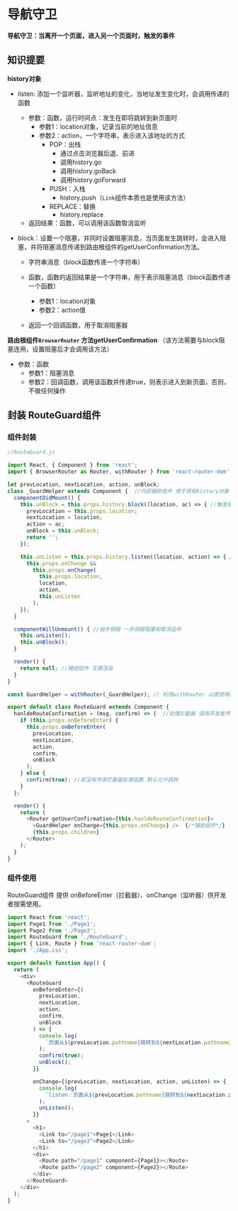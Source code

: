 # 导航守卫

**导航守卫：当离开一个页面，进入另一个页面时，触发的事件**

## 知识提要

**history对象**

- listen: 添加一个监听器，监听地址的变化，当地址发生变化时，会调用传递的函数
  - 参数：函数，运行时间点：发生在即将跳转到新页面时
    - 参数1：location对象，记录当前的地址信息
    - 参数2：action，一个字符串，表示进入该地址的方式
      - POP：出栈
        - 通过点击浏览器后退、前进
        - 调用history.go
        - 调用history.goBack
        - 调用history.goForward
      - PUSH：入栈
        - history.push（`Link`组件本质也是使用该方法）
      - REPLACE：替换
        - history.replace
  - 返回结果：函数，可以调用该函数取消监听
  
- block：设置一个阻塞，并同时设置阻塞消息，当页面发生跳转时，会进入阻塞，并将阻塞消息传递到路由根组件的getUserConfirmation方法。

  - 字符串消息（block函数传递一个字符串）
  - 函数，函数的返回结果是一个字符串，用于表示阻塞消息（block函数传递一个函数）
    - 参数1：location对象
    - 参数2：action值

  - 返回一个回调函数，用于取消阻塞器

**路由根组件`BrowserRouter`  方法getUserConfirmation** （该方法需要与block阻塞连用，设置阻塞后才会调用该方法）

- 参数：函数
  - 参数1：阻塞消息
  - 参数2：回调函数，调用该函数并传递true，则表示进入到新页面，否则，不做任何操作

## 封装 RouteGuard组件

### 组件封装

```js
//RouteGuard.js

import React, { Component } from 'react';
import { BrowserRouter as Router, withRouter } from 'react-router-dom';

let prevLocation, nextLocation, action, unBlock;
class _GuardHelper extends Component {  //内部辅助组件 用于获取history对象 以触发阻塞block和添加监听listen
  componentDidMount() {
    this.unBlock = this.props.history.block((location, ac) => { //触发阻塞 并保存prevLocation（跳转前的location信息）、nextLocation（跳转后的location信息）、action（跳转方式）、unBlock（销毁阻塞）到全局变量。以便后续作为参数传递给开发者使用
      prevLocation = this.props.location;
      nextLocation = location;
      action = ac;
      unBlock = this.unBlock;
      return '';
    });

    this.unListen = this.props.history.listen((location, action) => { //添加监听 ...
      this.props.onChange &&
        this.props.onChange(
          this.props.location,
          location,
          action,
          this.unListen
        );
    });
  }

  componentWillUnmount() { //组件销毁 一并销毁阻塞和取消监听
    this.unListen();
    this.unBlock();
  }

  render() {
    return null; //辅组组件 无需渲染
  }
}

const GuardHelper = withRouter(_GuardHelper); // 利用withRouter 以便获得路由信息 拿到history对象

export default class RouteGuard extends Component {
  hanldeRouteConfirmation = (msg, confirm) => {  //处理拦截器 调用开发者传递的函数，并给予全局变量中保存的信息供开发者使用
    if (this.props.onBeforeEnter) {
      this.props.onBeforeEnter(
        prevLocation,
        nextLocation,
        action,
        confirm,
        unBlock
      );
    } else {
      confirm(true); //若没有传递拦截器处理函数 默认允许跳转
    }
  };

  render() {
    return (
      <Router getUserConfirmation={this.hanldeRouteConfirmation}>
        <GuardHelper onChange={this.props.onChange} />  {/*辅助组件*/}
        {this.props.children} 
      </Router>
    );
  }
}
```

### 组件使用

RouteGuard组件 提供 onBeforeEnter（拦截器）、onChange（监听器）供开发者按需使用。

```js
import React from 'react';
import Page1 from './Page1';
import Page2 from './Page2';
import RouteGuard from './RouteGuard';
import { Link, Route } from 'react-router-dom';
import './App.css';

export default function App() {
  return (
    <div>
      <RouteGuard
        onBeforeEnter={(
          prevLocation,
          nextLocation,
          action,
          confirm,
          unBlock
        ) => {
          console.log(
            `页面从${prevLocation.pathname}跳转到${nextLocation.pathname},方式为${action}`
          );
          confirm(true);
          unBlock();
        }}

        onChange={(prevLocation, nextLocation, action, unListen) => {
          console.log(
            `listen：页面从${prevLocation.pathname}跳转到${nextLocation.pathname},方式为${action}`
          );
          unListen();
        }}
      >
        <h1>
          <Link to="/page1">Page1</Link>
          <Link to="/page2">Page2</Link>
        </h1>
        <div>
          <Route path="/page1" component={Page1}></Route>
          <Route path="/page2" component={Page2}></Route>
        </div>
      </RouteGuard>
    </div>
  );
}
```

